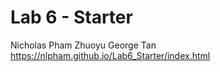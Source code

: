 # Lab 6 - Starter
Nicholas Pham 
Zhuoyu George Tan
https://nlpham.github.io/Lab6_Starter/index.html
